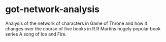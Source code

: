 # got-network-analysis
Analysis of the network of characters in Game of Throne and how it changes over the course of five books in R.R Martins hugely popular book series A song of Ice and Fire.
